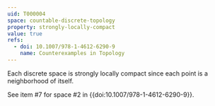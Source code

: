 ```yaml
---
uid: T000004
space: countable-discrete-topology
property: strongly-locally-compact
value: true
refs:
  - doi: 10.1007/978-1-4612-6290-9 
    name: Counterexamples in Topology
---
```

Each discrete space is strongly locally compact since each point is a neighborhood of itself.

See item #7 for space #2 in {{doi:10.1007/978-1-4612-6290-9}}.
